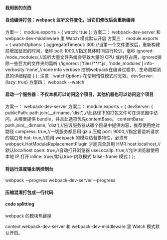 #### 我用到的东西

#### 自动编译打包：webpack 监听文件变化，当它们修改后会重新编译
方案一：
module.exports = {
  watch: true
};
方案二：
webpack-dev-server 和 webpack-dev-middleware 里 Watch 模式默认开启
方案三：
module.exports = {
  watchOptions: {
    aggregateTimeout: 300,//当第一个文件更改后，重新构建前增加延迟的时间，毫秒
    poll: 1000,//指定具体时间进行轮训，毫秒
    ignored: /node_modules/,//监听大量文件系统会导致大量的 CPU 或内存占用，ignored排除一些巨大的文件夹的监听
    //ignored: ['files/**/*.js', 'node_modules']
    info-verbosity:'none',//none info verbose 控制webpack在编译过程中，生命周期消息的详细程度
  }
};
注意：watchOptions 在使用惰性模式时无效。devServer: {lazy: true}
方案四：
webpack --watch


#### 启动一个服务器：不仅本机可以访问这个项目，其他机器也可以访问这个项目
方案一：
webpack-dev-server
方案二：
module.exports = {
  devServer: {
    publicPath: path.join(__dirname, 'dist'),//此路径下的打包文件可在浏览器中访问。从哪里提供 bundle，并且此选项优先contentBase。
    contentBase: path.join(__dirname, 'dist'),//告诉服务器从哪个目录中提供内容，推荐使用绝对路径
    compress: true,//一切服务都启用 gzip 压缩
    port: 9000,//指定要监听请求的端口号
    hot: true,//启用 webpack 的模块热替换特性，必须有 webpack.HotModuleReplacementPlugin 才能完全启用 HMR
    host:localhost,//默认localhost
    open: true,//自动打开浏览器
    useLocalIp: true,//允许浏览器使用本地 IP 打开
    inline: true//默认true-内联模式 false-iframe 模式
  }
};

#### 将运行进度输出到控制台
webpack --progress
webpack-dev-server --progress


#### 压缩混淆打包成一行代码

#### code splitting


webpack 的模块热替换

context
webpack-dev-server 和 webpack-dev-middleware 里 Watch 模式默认开启。